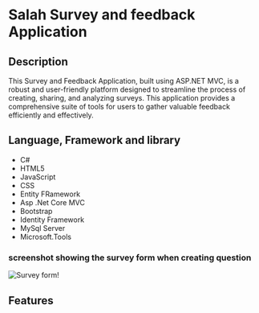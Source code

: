 # Salah Survey and feedback Application

## Description

This Survey and Feedback Application, built using ASP.NET MVC, is a robust and user-friendly platform designed to streamline the process of creating, sharing, and analyzing surveys. This application provides a comprehensive suite of tools for users to gather valuable feedback efficiently and effectively.
## Language, Framework and library  
<ul>
   <li>C#</li>
  <li>HTML5</li>
  <li>JavaScript</li>
  <li>CSS</li>
  <li>Entity FRamework</li>
  <li>Asp .Net Core MVC</li>
  <li>Bootstrap</li>
  <li>Identity Framework</li>
  <li>MySql Server</li>
  <li>Microsoft.Tools</li>
</ul>

### screenshot showing the survey form when creating question
![Survey form!](~/Template/images/Screenshot(78).png "creating  questions in a survey Application")
## Features

<ul>
  
</ul>

